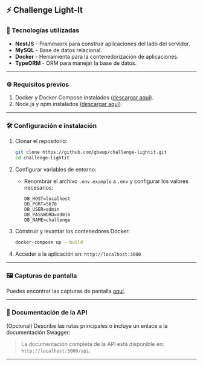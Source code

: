 ## ⚡️ Challenge Light-It

### 🚀 Tecnologías utilizadas

- **NestJS** - Framework para construir aplicaciones del lado del servidor.
- **MySQL** - Base de datos relacional.
- **Docker** - Herramienta para la contenedorización de aplicaciones.
- **TypeORM** - ORM para manejar la base de datos.

---

### ⚙️ Requisitos previos

1. Docker y Docker Compose instalados ([descargar aquí](https://www.docker.com/get-started)).
2. Node.js y npm instalados ([descargar aquí](https://nodejs.org/)).

---

### 🛠️ Configuración e instalación

1. Clonar el repositorio:
   ```bash
   git clone https://github.com/gbaup/challenge-lightit.git
   cd challenge-lightit
   ```

2. Configurar variables de entorno:
    - Renombrar el archivo `.env.example` a `.env` y configurar los valores necesarios:
      ```env
      DB_HOST=localhost
      DB_PORT=5678
      DB_USER=admin
      DB_PASSWORD=admin
      DB_NAME=challenge
      ```

3. Construir y levantar los contenedores Docker:
   ```bash
   docker-compose up --build
   ```


4. Acceder a la aplicación en: `http://localhost:3000`

---


### 🖼️ Capturas de pantalla

Puedes encontrar las capturas de pantalla [aquí](./assets/screenshots).

---

### 📖 Documentación de la API

(Opcional) Describe las rutas principales o incluye un enlace a la documentación Swagger:
> La documentación completa de la API está disponible en: `http://localhost:3000/api`.

---

